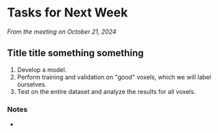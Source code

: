 # Tasks for Next Week
*From the meeting on October 21, 2024*

## Title title something something
1. Develop a model.
2. Perform training and validation on "good" voxels, which we will label ourselves.
3. Test on the entire dataset and analyze the results for all voxels.


### Notes
-


 